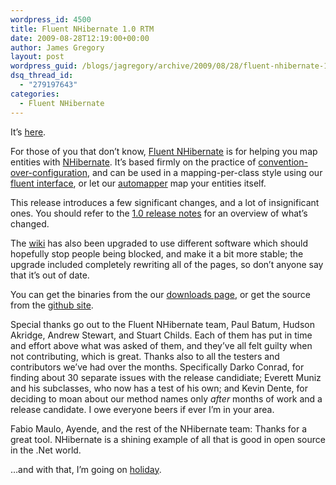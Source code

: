 ```yaml
---
wordpress_id: 4500
title: Fluent NHibernate 1.0 RTM
date: 2009-08-28T12:19:00+00:00
author: James Gregory
layout: post
wordpress_guid: /blogs/jagregory/archive/2009/08/28/fluent-nhibernate-1-0-rtm.aspx
dsq_thread_id:
  - "279197643"
categories:
  - Fluent NHibernate
---
```

It&#8217;s [here](http://fluentnhibernate.org/downloads).

For those of you that don&#8217;t know, [Fluent NHibernate](http://fluentnhibernate.org) is for helping you map entities with [NHibernate](http://nhforge.org). It&#8217;s based firmly on the practice of [convention-over-configuration](http://en.wikipedia.org/wiki/Convention_over_configuration), and can be used in a mapping-per-class style using our [fluent interface](http://wiki.fluentnhibernate.org/Fluent_mapping), or let our [automapper](http://wiki.fluentnhibernate.org/Auto_mapping) map your entities itself.

This release introduces a few significant changes, and a lot of insignificant ones. You should refer to the [1.0 release notes](http://wiki.fluentnhibernate.org/Release_notes_1.0) for an overview of what&#8217;s changed.

The [wiki](http://wiki.fluentnhibernate.org) has also been upgraded to use different software which should hopefully stop people being blocked, and make it a bit more stable; the upgrade included completely rewriting all of the pages, so don&#8217;t anyone say that it&#8217;s out of date.

You can get the binaries from the our [downloads page](http://fluentnhibernate.org/downloads), or get the source from the [github site](http://github.com/jagregory/fluent-nhibernate).

Special thanks go out to the Fluent NHibernate team, Paul Batum, Hudson Akridge, Andrew Stewart, and Stuart Childs. Each of them has put in time and effort above what was asked of them, and they&#8217;ve all felt guilty when not contributing, which is great. Thanks also to all the testers and contributors we&#8217;ve had over the months. Specifically Darko Conrad, for finding about 30 separate issues with the release candidiate; Everett Muniz and his subclasses, who now has a test of his own; and Kevin Dente, for deciding to moan about our method names only _after_ months of work and a release candidate. I owe everyone beers if ever I&#8217;m in your area.

Fabio Maulo, Ayende, and the rest of the NHibernate team: Thanks for a great tool. NHibernate is a shining example of all that is good in open source in the .Net world.

&#8230;and with that, I&#8217;m going on [holiday](http://maps.google.co.uk/maps?f=d&source=s_d&saddr=Sydney&daddr=Brisbane+to:Cairns&hl=en&geocode=&mra=ls&sll=-25.656382,152.880249&sspn=1.383954,1.851196&ie=UTF8&ll=-25.522615,152.358398&spn=22.065278,29.619141&z=5).